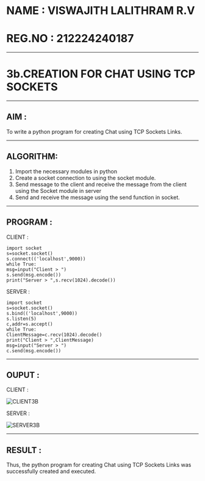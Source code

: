 # NAME : VISWAJITH LALITHRAM R.V
# REG.NO : 212224240187

---

# 3b.CREATION FOR CHAT USING TCP SOCKETS

---

## AIM :
To write a python program for creating Chat using TCP Sockets Links.

---

## ALGORITHM:

1. Import the necessary modules in python
2. Create a socket connection to using the socket module.
3. Send message to the client and receive the message from the client using the Socket module in
 server
4. Send and receive the message using the send function in socket.

---

## PROGRAM :

CLIENT :

```
import socket
s=socket.socket()
s.connect(('localhost',9000))
while True:
msg=input("Client > ")
s.send(msg.encode())
print("Server > ",s.recv(1024).decode())

```

SERVER :

```
import socket
s=socket.socket()
s.bind(('localhost',9000))
s.listen(5)
c,addr=s.accept()
while True:
ClientMessage=c.recv(1024).decode()
print("Client > ",ClientMessage)
msg=input("Server > ")
c.send(msg.encode())
```

---

## OUPUT :

CLIENT :

![CLIENT3B](https://github.com/user-attachments/assets/cd3c1c06-0c3c-479b-8e31-3f96f7fd976f)



SERVER :

![SERVER3B](https://github.com/user-attachments/assets/8a832cf4-0b4f-41fc-bb2e-977bba00be2f)


---

## RESULT :
Thus, the python program for creating Chat using TCP Sockets Links was successfully 
created and executed.
